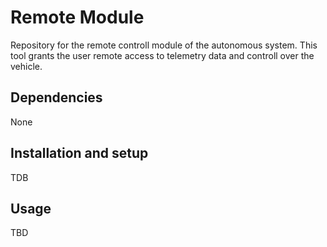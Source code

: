 # Remote Module

Repository for the remote controll module of the autonomous system. This tool grants the user remote access to telemetry data and controll over the vehicle.

## Dependencies

None

## Installation and setup

TDB

## Usage

TBD
